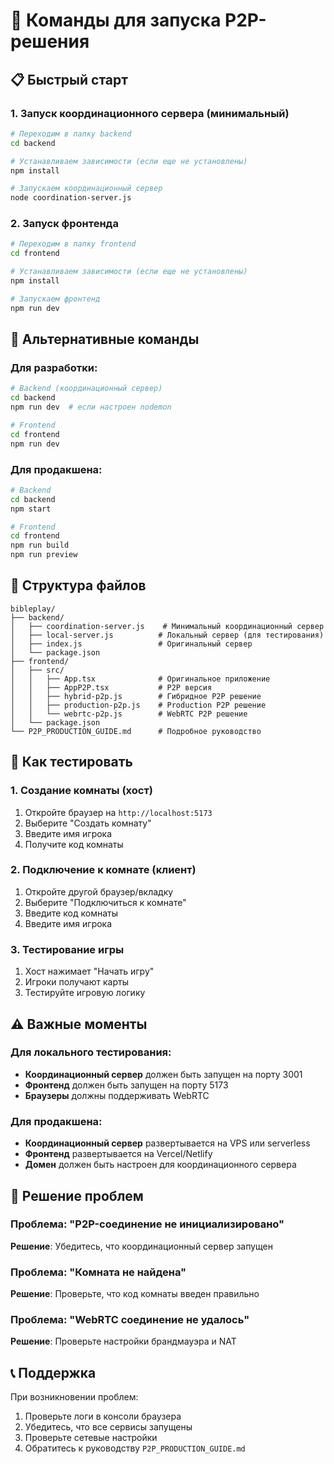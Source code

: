 # 🚀 Команды для запуска P2P-решения

## 📋 Быстрый старт

### 1. Запуск координационного сервера (минимальный)

```bash
# Переходим в папку backend
cd backend

# Устанавливаем зависимости (если еще не установлены)
npm install

# Запускаем координационный сервер
node coordination-server.js
```

### 2. Запуск фронтенда

```bash
# Переходим в папку frontend
cd frontend

# Устанавливаем зависимости (если еще не установлены)
npm install

# Запускаем фронтенд
npm run dev
```

## 🔧 Альтернативные команды

### Для разработки:

```bash
# Backend (координационный сервер)
cd backend
npm run dev  # если настроен nodemon

# Frontend
cd frontend
npm run dev
```

### Для продакшена:

```bash
# Backend
cd backend
npm start

# Frontend
cd frontend
npm run build
npm run preview
```

## 📁 Структура файлов

```
bibleplay/
├── backend/
│   ├── coordination-server.js    # Минимальный координационный сервер
│   ├── local-server.js          # Локальный сервер (для тестирования)
│   ├── index.js                 # Оригинальный сервер
│   └── package.json
├── frontend/
│   ├── src/
│   │   ├── App.tsx              # Оригинальное приложение
│   │   ├── AppP2P.tsx           # P2P версия
│   │   ├── hybrid-p2p.js        # Гибридное P2P решение
│   │   ├── production-p2p.js    # Production P2P решение
│   │   └── webrtc-p2p.js        # WebRTC P2P решение
│   └── package.json
└── P2P_PRODUCTION_GUIDE.md      # Подробное руководство
```

## 🎯 Как тестировать

### 1. Создание комнаты (хост)
1. Откройте браузер на `http://localhost:5173`
2. Выберите "Создать комнату"
3. Введите имя игрока
4. Получите код комнаты

### 2. Подключение к комнате (клиент)
1. Откройте другой браузер/вкладку
2. Выберите "Подключиться к комнате"
3. Введите код комнаты
4. Введите имя игрока

### 3. Тестирование игры
1. Хост нажимает "Начать игру"
2. Игроки получают карты
3. Тестируйте игровую логику

## ⚠️ Важные моменты

### Для локального тестирования:
- **Координационный сервер** должен быть запущен на порту 3001
- **Фронтенд** должен быть запущен на порту 5173
- **Браузеры** должны поддерживать WebRTC

### Для продакшена:
- **Координационный сервер** развертывается на VPS или serverless
- **Фронтенд** развертывается на Vercel/Netlify
- **Домен** должен быть настроен для координационного сервера

## 🐛 Решение проблем

### Проблема: "P2P-соединение не инициализировано"
**Решение**: Убедитесь, что координационный сервер запущен

### Проблема: "Комната не найдена"
**Решение**: Проверьте, что код комнаты введен правильно

### Проблема: "WebRTC соединение не удалось"
**Решение**: Проверьте настройки брандмауэра и NAT

## 📞 Поддержка

При возникновении проблем:
1. Проверьте логи в консоли браузера
2. Убедитесь, что все сервисы запущены
3. Проверьте сетевые настройки
4. Обратитесь к руководству `P2P_PRODUCTION_GUIDE.md`
